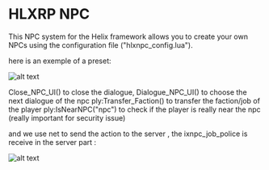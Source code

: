 # HLXRP NPC
This NPC system for the Helix framework allows you to create your own NPCs using the configuration file ("hlxnpc_config.lua").

here is an exemple of a preset:


![alt text](https://i.ibb.co/84djtMMr/Screenshot-from-2025-06-18-00-49-18.png)

Close_NPC_UI() to close the dialogue,
Dialogue_NPC_UI() to choose the next dialogue of the npc
ply:Transfer_Faction() to transfer the faction/job of the player
ply:IsNearNPC("npc") to check if the player is really near the npc (really important for security issue)

and we use net to send the action to the server , the ixnpc_job_police is receive in the server part :


![alt text](http://url/to/img.png)
